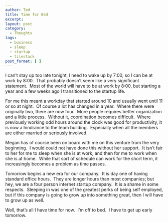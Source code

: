 ```yaml
---
author: Ted
title: Time for Bed
excerpt:
layout: post
category:
  - Thoughts
tags:
  - business
  - sleep
  - startup
  - tilestack
post_format: [ ]
---
```

I can’t stay up too late tonight, I need to wake up by 7:00, so I can be at work by 8:00.  That probably doesn’t seem like a very significant statement.  Most of the world will have to be at work by 8:00, but starting a year and a few weeks ago I transitioned to the startup life.

For me this meant a workday that started around 10 and usually went until 11 or so at night.  Of course a lot has changed in a year.  Where there were originally two, there are now four.  More people requires better organization and a little process.  Without it, coordination becomes difficult.  Where previously working odd hours around the clock was good for productivity, it is now a hindrance to the team building.  Especially when all the members are either married or seriously involved.

Megan has of course been on board with me on this venture from the very beginning.  I would could not have done this without her support.  It isn’t fair to her for me to sleep when she is at work, and then for me to work when she is at home.  While that sort of schedule can work for the short term, it increasingly becomes a problem as time passes.

Tomorrow begins a new era for our company.  It is day one of having standard office hours.  They are longer hours than most companies; but hey, we are a four person internet startup company.  It is a shame in some respects.  Sleeping in was one of the greatest perks of being self employed, but if this company is going to grow up into something great, then I will have to grow up as well.

Well, that’s all I have time for now.  I’m off to bed.  I have to get up early tomorrow.